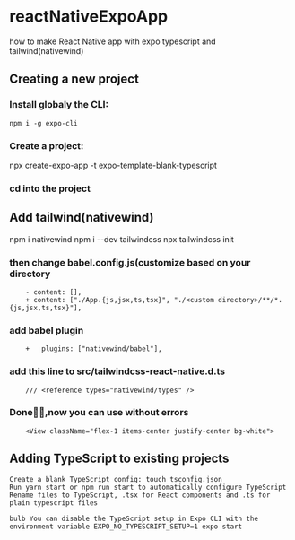 # reactNativeExpoApp
how to make React Native app with expo typescript and tailwind(nativewind)

## Creating a new project

### Install globaly the CLI:
    npm i -g expo-cli
### Create a project: 
npx create-expo-app -t expo-template-blank-typescript
### cd into the project
## Add tailwind(nativewind)
 npm i nativewind
 npm i --dev tailwindcss
 npx tailwindcss init
### 	then change babel.config.js(customize based on your directory
		- content: [],
		+ content: ["./App.{js,jsx,ts,tsx}", "./<custom directory>/**/*.{js,jsx,ts,tsx}"],
### add babel plugin
 		+   plugins: ["nativewind/babel"],
	
### add this line to src/tailwindcss-react-native.d.ts
		/// <reference types="nativewind/types" />
### Done🙂🙂,now you can use without errors
		<View className="flex-1 items-center justify-center bg-white"> 		

## Adding TypeScript to existing projects

    Create a blank TypeScript config: touch tsconfig.json
    Run yarn start or npm run start to automatically configure TypeScript
    Rename files to TypeScript, .tsx for React components and .ts for plain typescript files

    bulb You can disable the TypeScript setup in Expo CLI with the environment variable EXPO_NO_TYPESCRIPT_SETUP=1 expo start
